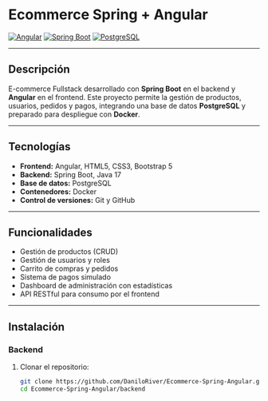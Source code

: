# Ecommerce Spring + Angular

[![Angular](https://img.shields.io/badge/Angular-DD0031?style=for-the-badge&logo=angular&logoColor=white)](https://angular.io/)
[![Spring Boot](https://img.shields.io/badge/Spring%20Boot-6DB33F?style=for-the-badge&logo=spring&logoColor=white)](https://spring.io/projects/spring-boot)
[![PostgreSQL](https://img.shields.io/badge/PostgreSQL-336791?style=for-the-badge&logo=postgresql&logoColor=white)](https://www.postgresql.org/)

---

## Descripción

E-commerce Fullstack desarrollado con **Spring Boot** en el backend y **Angular** en el frontend. Este proyecto permite la gestión de productos, usuarios, pedidos y pagos, integrando una base de datos **PostgreSQL** y preparado para despliegue con **Docker**.

---

## Tecnologías

- **Frontend:** Angular, HTML5, CSS3, Bootstrap 5  
- **Backend:** Spring Boot, Java 17  
- **Base de datos:** PostgreSQL  
- **Contenedores:** Docker  
- **Control de versiones:** Git y GitHub  

---

## Funcionalidades

- Gestión de productos (CRUD)  
- Gestión de usuarios y roles  
- Carrito de compras y pedidos  
- Sistema de pagos simulado  
- Dashboard de administración con estadísticas  
- API RESTful para consumo por el frontend  

---

## Instalación

### Backend

1. Clonar el repositorio:

   ```bash
   git clone https://github.com/DaniloRiver/Ecommerce-Spring-Angular.git
   cd Ecommerce-Spring-Angular/backend
